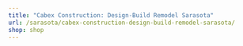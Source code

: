 ```yaml
---
title: "Cabex Construction: Design-Build Remodel Sarasota"
url: /sarasota/cabex-construction-design-build-remodel-sarasota/
shop: shop
---
```

